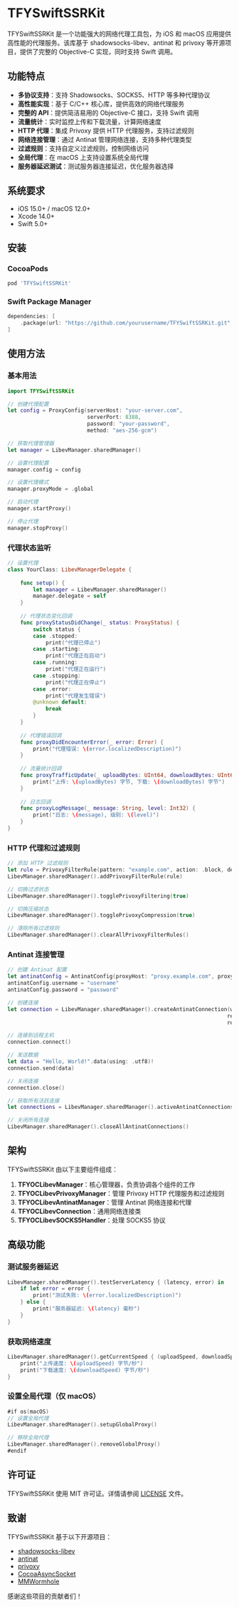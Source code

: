 # TFYSwiftSSRKit

TFYSwiftSSRKit 是一个功能强大的网络代理工具包，为 iOS 和 macOS 应用提供高性能的代理服务。该库基于 shadowsocks-libev、antinat 和 privoxy 等开源项目，提供了完整的 Objective-C 实现，同时支持 Swift 调用。

## 功能特点

- **多协议支持**：支持 Shadowsocks、SOCKS5、HTTP 等多种代理协议
- **高性能实现**：基于 C/C++ 核心库，提供高效的网络代理服务
- **完整的 API**：提供简洁易用的 Objective-C 接口，支持 Swift 调用
- **流量统计**：实时监控上传和下载流量，计算网络速度
- **HTTP 代理**：集成 Privoxy 提供 HTTP 代理服务，支持过滤规则
- **网络连接管理**：通过 Antinat 管理网络连接，支持多种代理类型
- **过滤规则**：支持自定义过滤规则，控制网络访问
- **全局代理**：在 macOS 上支持设置系统全局代理
- **服务器延迟测试**：测试服务器连接延迟，优化服务器选择

## 系统要求

- iOS 15.0+ / macOS 12.0+
- Xcode 14.0+
- Swift 5.0+

## 安装

### CocoaPods

```ruby
pod 'TFYSwiftSSRKit'
```

### Swift Package Manager

```swift
dependencies: [
    .package(url: "https://github.com/yourusername/TFYSwiftSSRKit.git", .upToNextMajor(from: "1.0.0"))
]
```

## 使用方法

### 基本用法

```swift
import TFYSwiftSSRKit

// 创建代理配置
let config = ProxyConfig(serverHost: "your-server.com", 
                         serverPort: 8388, 
                         password: "your-password", 
                         method: "aes-256-gcm")

// 获取代理管理器
let manager = LibevManager.sharedManager()

// 设置代理配置
manager.config = config

// 设置代理模式
manager.proxyMode = .global

// 启动代理
manager.startProxy()

// 停止代理
manager.stopProxy()
```

### 代理状态监听

```swift
// 设置代理
class YourClass: LibevManagerDelegate {
    
    func setup() {
        let manager = LibevManager.sharedManager()
        manager.delegate = self
    }
    
    // 代理状态变化回调
    func proxyStatusDidChange(_ status: ProxyStatus) {
        switch status {
        case .stopped:
            print("代理已停止")
        case .starting:
            print("代理正在启动")
        case .running:
            print("代理正在运行")
        case .stopping:
            print("代理正在停止")
        case .error:
            print("代理发生错误")
        @unknown default:
            break
        }
    }
    
    // 代理错误回调
    func proxyDidEncounterError(_ error: Error) {
        print("代理错误: \(error.localizedDescription)")
    }
    
    // 流量统计回调
    func proxyTrafficUpdate(_ uploadBytes: UInt64, downloadBytes: UInt64) {
        print("上传: \(uploadBytes) 字节, 下载: \(downloadBytes) 字节")
    }
    
    // 日志回调
    func proxyLogMessage(_ message: String, level: Int32) {
        print("日志: \(message), 级别: \(level)")
    }
}
```

### HTTP 代理和过滤规则

```swift
// 添加 HTTP 过滤规则
let rule = PrivoxyFilterRule(pattern: "example.com", action: .block, description: "屏蔽示例网站")
LibevManager.sharedManager().addPrivoxyFilterRule(rule)

// 切换过滤状态
LibevManager.sharedManager().togglePrivoxyFiltering(true)

// 切换压缩状态
LibevManager.sharedManager().togglePrivoxyCompression(true)

// 清除所有过滤规则
LibevManager.sharedManager().clearAllPrivoxyFilterRules()
```

### Antinat 连接管理

```swift
// 创建 Antinat 配置
let antinatConfig = AntinatConfig(proxyHost: "proxy.example.com", proxyPort: 1080, proxyType: .socks5)
antinatConfig.username = "username"
antinatConfig.password = "password"

// 创建连接
let connection = LibevManager.sharedManager().createAntinatConnection(with: antinatConfig, 
                                                                     remoteHost: "target.com", 
                                                                     remotePort: 80)

// 连接到远程主机
connection.connect()

// 发送数据
let data = "Hello, World!".data(using: .utf8)!
connection.send(data)

// 关闭连接
connection.close()

// 获取所有活跃连接
let connections = LibevManager.sharedManager().activeAntinatConnections()

// 关闭所有连接
LibevManager.sharedManager().closeAllAntinatConnections()
```

## 架构

TFYSwiftSSRKit 由以下主要组件组成：

1. **TFYOCLibevManager**：核心管理器，负责协调各个组件的工作
2. **TFYOCLibevPrivoxyManager**：管理 Privoxy HTTP 代理服务和过滤规则
3. **TFYOCLibevAntinatManager**：管理 Antinat 网络连接和代理
4. **TFYOCLibevConnection**：通用网络连接类
5. **TFYOCLibevSOCKS5Handler**：处理 SOCKS5 协议

## 高级功能

### 测试服务器延迟

```swift
LibevManager.sharedManager().testServerLatency { (latency, error) in
    if let error = error {
        print("测试失败: \(error.localizedDescription)")
    } else {
        print("服务器延迟: \(latency) 毫秒")
    }
}
```

### 获取网络速度

```swift
LibevManager.sharedManager().getCurrentSpeed { (uploadSpeed, downloadSpeed) in
    print("上传速度: \(uploadSpeed) 字节/秒")
    print("下载速度: \(downloadSpeed) 字节/秒")
}
```

### 设置全局代理（仅 macOS）

```swift
#if os(macOS)
// 设置全局代理
LibevManager.sharedManager().setupGlobalProxy()

// 移除全局代理
LibevManager.sharedManager().removeGlobalProxy()
#endif
```

## 许可证

TFYSwiftSSRKit 使用 MIT 许可证。详情请参阅 [LICENSE](LICENSE) 文件。

## 致谢

TFYSwiftSSRKit 基于以下开源项目：

- [shadowsocks-libev](https://github.com/shadowsocks/shadowsocks-libev)
- [antinat](http://antinat.sourceforge.net/)
- [privoxy](https://www.privoxy.org/)
- [CocoaAsyncSocket](https://github.com/robbiehanson/CocoaAsyncSocket)
- [MMWormhole](https://github.com/mutualmobile/MMWormhole)

感谢这些项目的贡献者们！ 